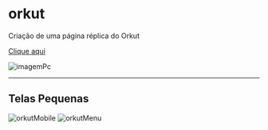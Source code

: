 # orkut

Criação de uma página réplica do Orkut   

[Clique aqui](https://allan516.github.io/orkut/)

![imagemPc](https://github.com/allan516/orkut/assets/79980519/d6d7d7fa-c154-41c3-812a-863497e958f5)

---
## Telas Pequenas
![orkutMobile](https://github.com/allan516/orkut/assets/79980519/084a6003-7a12-4735-b1b5-08e803a37144) ![orkutMenu](https://github.com/allan516/orkut/assets/79980519/e061c061-9be1-4de6-8151-5d80b9d7520d)









